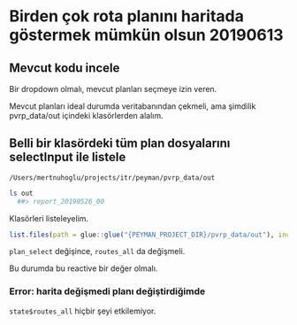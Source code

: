 
# Birden çok rota planını haritada göstermek mümkün olsun 20190613 

## Mevcut kodu incele

Bir dropdown olmalı, mevcut planları seçmeye izin veren.

Mevcut planları ideal durumda veritabanından çekmeli, ama şimdilik pvrp_data/out içindeki klasörlerden alalım.

## Belli bir klasördeki tüm plan dosyalarını selectInput ile listele

`/Users/mertnuhoglu/projects/itr/peyman/pvrp_data/out`

``` bash
ls out
  ##> report_20190526_00   
``` 

Klasörleri listeleyelim.

``` r
list.files(path = glue::glue("{PEYMAN_PROJECT_DIR}/pvrp_data/out"), include.dirs = T, pattern = "^report_\\d+.*")
``` 

`plan_select` değişince, `routes_all` da değişmeli.

Bu durumda bu reactive bir değer olmalı.

### Error: harita değişmedi planı değiştirdiğimde

`state$routes_all` hiçbir şeyi etkilemiyor.

